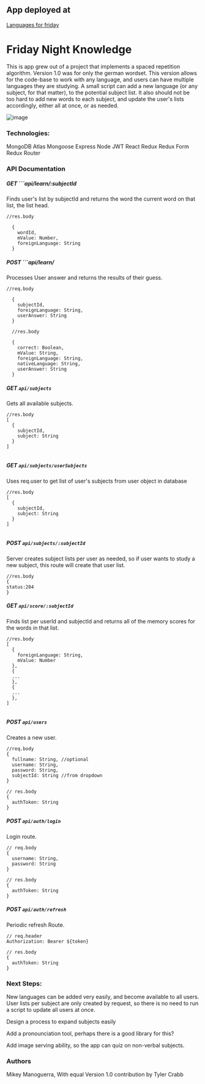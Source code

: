 
## App deployed at

[Languages for friday](https://languages-for-friday.netlify.com)

# Friday Night Knowledge
This is app grew out of a project that implements a spaced repetition algorithm. Version 1.0 was for only the german wordset. This version allows for the code-base to work with any language, and users can have multiple languages they are studying. A small script can add a new language (or any subject, for that matter), to the potential subject list. It also should not be too hard to add new words to each subject, and update the user's lists accordingly, either all at once, or as needed.


![image](https://res.cloudinary.com/dgzjr8afn/image/upload/v1556028325/friday-new.png)

### Technologies:

MongoDB Atlas
Mongoose
Express
Node
JWT
React 
Redux
Redux Form
Redux Router

### API Documentation

##### GET ```api/learn/:subjectId

Finds user's list by subjectId and returns the word the current word on that list, the list head.

```
//res.body

  {
    wordId,
    mValue: Number,
    foreignLanguage: String
  }

```

##### POST ```api/learn/

Processes User answer and returns the results of their guess.

```
//req.body
  
  {
    subjectId,
    foreignLanguage: String,
    userAnswer: String
  }

  //res.body

  {
    correct: Boolean,
    mValue: String,
    foreignLanguage: String,
    nativeLanguage: String,
    userAnswer: String
  }

```


##### GET ```api/subjects```

Gets all available subjects.

```
//res.body
[
  {
    subjectId,
    subject: String
  }
]


```

##### GET ```api/subjects/userSubjects```

Uses req.user to get list of user's subjects from user object in database

```
//res.body
[
  {
    subjectId,
    subject: String
  }
]


```

##### POST ```api/subjects/:subjectId```

Server creates subject lists per user as needed, so if user wants to study a new subject, this route will create that user list.

```
//res.body
{
status:204
}
```




##### GET ```api/score/:subjectId```

Finds list per userId and subjectId and returns all of the memory scores for the words in that list.

```
//res.body
[
  {
    foreignLanguage: String,
    mValue: Number
  },
  {
  ...
  },
  {
  ...
  },
]


```

##### POST ```api/users```

Creates a new user.

```
//req.body
{
  fullname: String, //optional
  username: String,
  password: String,
  subjectId: String //from dropdown
}

// res.body
{
  authToken: String
}

```

##### POST ```api/auth/login```

Login route.

```
// req.body
{
  username: String,
  password: String
}

// res.body
{
  authToken: String
}

```

##### POST ```api/auth/refresh```

Periodic refresh Route.

```
// req.header
Authorization: Bearer ${token}

// res.body
{
  authToken: String
}

```

### Next Steps:

New languages can be added very easily, and become available to all users. User lists per subject are only created by request, so there is no need to run a script to update all users at once.

Design a process to expand subjects easily

Add a pronounciation tool, perhaps there is a good library for this?

Add image serving ability, so the app can quiz on non-verbal subjects.


### Authors
Mikey Manoguerra, With equal Version 1.0 contribution by Tyler Crabb

